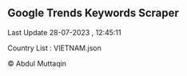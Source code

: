 

## Google Trends Keywords Scraper 
 
Last Update 28-07-2023 , 12:45:11

Country List :
VIETNAM.json



© Abdul Muttaqin 
